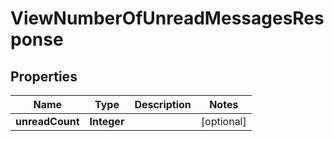 

# ViewNumberOfUnreadMessagesResponse


## Properties

| Name | Type | Description | Notes |
|------------ | ------------- | ------------- | -------------|
|**unreadCount** | **Integer** |  |  [optional] |



